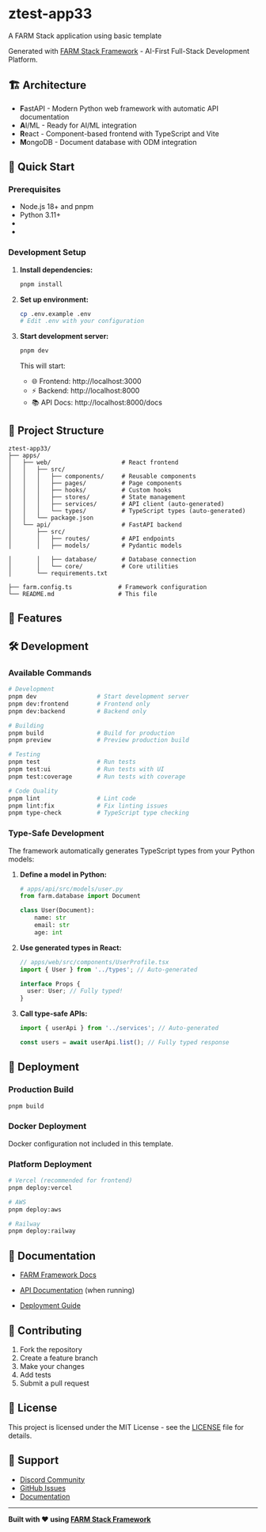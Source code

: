 # ztest-app33

A FARM Stack application using basic template

Generated with [FARM Stack Framework](https://github.com/farm-stack/framework) - AI-First Full-Stack Development Platform.

## 🏗️ Architecture

- **F**astAPI - Modern Python web framework with automatic API documentation
- **A**I/ML - Ready for AI/ML integration
- **R**eact - Component-based frontend with TypeScript and Vite
- **M**ongoDB - Document database with ODM integration

## 🚀 Quick Start

### Prerequisites

- Node.js 18+ and pnpm
- Python 3.11+
- 
- 


### Development Setup

1. **Install dependencies:**
   ```bash
   pnpm install
   ```

2. **Set up environment:**
   ```bash
   cp .env.example .env
   # Edit .env with your configuration
   ```

3. **Start development server:**
   ```bash
   pnpm dev
   ```

   This will start:
   - 🌐 Frontend: http://localhost:3000
   - ⚡ Backend: http://localhost:8000
   - 📚 API Docs: http://localhost:8000/docs
   

## 📁 Project Structure

```
ztest-app33/
├── apps/
│   ├── web/                    # React frontend
│   │   ├── src/
│   │   │   ├── components/     # Reusable components
│   │   │   ├── pages/          # Page components
│   │   │   ├── hooks/          # Custom hooks
│   │   │   ├── stores/         # State management
│   │   │   ├── services/       # API client (auto-generated)
│   │   │   └── types/          # TypeScript types (auto-generated)
│   │   └── package.json
│   └── api/                    # FastAPI backend
│       ├── src/
│       │   ├── routes/         # API endpoints
│       │   ├── models/         # Pydantic models

│       │   ├── database/       # Database connection
│       │   └── core/           # Core utilities
│       └── requirements.txt

├── farm.config.ts             # Framework configuration
└── README.md                  # This file
```

## 🔧 Features




## 🛠️ Development

### Available Commands

```bash
# Development
pnpm dev                 # Start development server
pnpm dev:frontend        # Frontend only
pnpm dev:backend         # Backend only

# Building
pnpm build               # Build for production
pnpm preview             # Preview production build

# Testing
pnpm test                # Run tests
pnpm test:ui             # Run tests with UI
pnpm test:coverage       # Run tests with coverage

# Code Quality
pnpm lint                # Lint code
pnpm lint:fix            # Fix linting issues
pnpm type-check          # TypeScript type checking

```

### Type-Safe Development

The framework automatically generates TypeScript types from your Python models:

1. **Define a model in Python:**
   ```python
   # apps/api/src/models/user.py
   from farm.database import Document

   class User(Document):
       name: str
       email: str
       age: int
   ```

2. **Use generated types in React:**
   ```typescript
   // apps/web/src/components/UserProfile.tsx
   import { User } from '../types'; // Auto-generated

   interface Props {
     user: User; // Fully typed!
   }
   ```

3. **Call type-safe APIs:**
   ```typescript
   import { userApi } from '../services'; // Auto-generated

   const users = await userApi.list(); // Fully typed response
   ```


## 🚢 Deployment

### Production Build
```bash
pnpm build
```

### Docker Deployment
Docker configuration not included in this template.

### Platform Deployment
```bash
# Vercel (recommended for frontend)
pnpm deploy:vercel

# AWS
pnpm deploy:aws

# Railway
pnpm deploy:railway
```

## 📖 Documentation

- [FARM Framework Docs](https://farm-stack.dev/docs)
- [API Documentation](http://localhost:8000/docs) (when running)

- [Deployment Guide](https://farm-stack.dev/docs/deployment)

## 🤝 Contributing

1. Fork the repository
2. Create a feature branch
3. Make your changes
4. Add tests
5. Submit a pull request

## 📄 License

This project is licensed under the MIT License - see the [LICENSE](LICENSE) file for details.

## 🙋 Support

- [Discord Community](https://discord.gg/farm-stack)
- [GitHub Issues](https://github.com/farm-stack/framework/issues)
- [Documentation](https://farm-stack.dev)

---

**Built with ❤️ using [FARM Stack Framework](https://farm-stack.dev)**